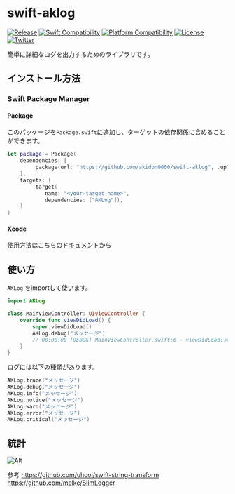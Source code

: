 # swift-aklog
[![Release](https://img.shields.io/github/v/release/akidon0000/swift-aklog)](https://github.com/akidon0000/swift-aklog/releases/latest)
[![Swift Compatibility](https://img.shields.io/endpoint?url=https://swiftpackageindex.com/api/packages/akidon0000/swift-aklog/badge?type=swift-versions)](https://swiftpackageindex.com/akidon0000/swift-aklog)
[![Platform Compatibility](https://img.shields.io/endpoint?url=https://swiftpackageindex.com/api/packages/akidon0000/swift-aklog/badge?type=platforms)](https://swiftpackageindex.com/akidon0000/swift-aklog)
[![License](https://img.shields.io/github/license/akidon0000/swift-aklog)](https://github.com/akidon0000/swift-aklog/blob/main/LICENSE)
[![Twitter](https://img.shields.io/twitter/follow/akidon0000?style=social)](https://twitter.com/akidon0000)

簡単に詳細なログを出力するためのライブラリです。



## インストール方法

### Swift Package Manager

#### Package

このパッケージを`Package.swift`に追加し、ターゲットの依存関係に含めることができます。

```swift
let package = Package(
    dependencies: [
        .package(url: "https://github.com/akidon0000/swift-aklog", .upToNextMajor(from: "0.0.1")),
    ],
    targets: [
        .target(
            name: "<your-target-name>",
            dependencies: ["AKLog"]),
    ]
)
```

#### Xcode

使用方法はこちらの[ドキュメント](https://developer.apple.com/documentation/swift_packages/adding_package_dependencies_to_your_app)から


## 使い方

`AKLog` をimportして使います。

```swift
import AKLog

class MainViewController: UIViewController {
    override func viewDidLoad() {
        super.viewDidLoad()
        AKLog.debug("メッセージ")
        // 00:00:00 [DEBUG] MainViewController.swift:6 - viewDidLoad:メッセージ
    }
}
```

ログには以下の種類があります。

```swift
AKLog.trace("メッセージ")
AKLog.debug("メッセージ")
AKLog.info("メッセージ")
AKLog.notice("メッセージ")
AKLog.warn("メッセージ")
AKLog.error("メッセージ")
AKLog.critical("メッセージ")
```

## 統計

![Alt](https://repobeats.axiom.co/api/embed/6ad6de677b5d371146416b8047d9cde9aac4507b.svg "Repobeats analytics image")

参考
https://github.com/uhooi/swift-string-transform
https://github.com/melke/SlimLogger

